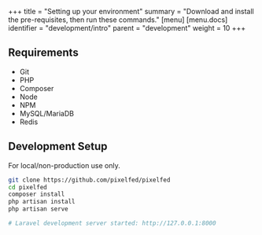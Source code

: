 +++
title = "Setting up your environment"
summary = "Download and install the pre-requisites, then run these commands."
[menu]
[menu.docs]
identifier = "development/intro"
parent = "development"
weight = 10
+++

## Requirements
- Git
- PHP
- Composer
- Node
- NPM
- MySQL/MariaDB
- Redis

## Development Setup
For local/non-production use only.
```bash
git clone https://github.com/pixelfed/pixelfed
cd pixelfed
composer install
php artisan install
php artisan serve

# Laravel development server started: http://127.0.0.1:8000
```